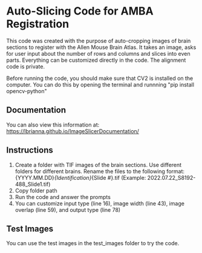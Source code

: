 # Auto-Slicing Code for AMBA Registration

This code was created with the purpose of auto-cropping images of brain sections to register with the Allen Mouse Brain Atlas. It takes an image, asks for user input about the number of rows and columns and slices into even parts. Everything can be customized directly in the code. The alignment code is private.

Before running the code, you should make sure that CV2 is installed on the computer. You can do this by opening the terminal and runnning "pip install opencv-python"

## Documentation
You can also view this information at: https://lbrianna.github.io/ImageSlicerDocumentation/
## Instructions
1. Create a folder with TIF images of the brain sections. Use different folders for different brains. Rename the files to the following format: {YYYY.MM.DD}_{Identification}_{Slide #}.tif (Example: 2022.07.22_S8192-488_Slide1.tif)
2. Copy folder path
3. Run the code and answer the prompts
4. You can customize input type (line 16), image width (line 43), image overlap (line 59), and output type (line 78)

## Test Images
You can use the test images in the test_images folder to try the code.
